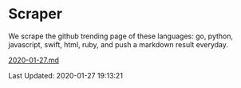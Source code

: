 # Scraper

We scrape the github trending page of these languages: go, python, javascript, swift, html, ruby, and push a markdown result everyday.

[2020-01-27.md](https://github.com/henson/Scraper/blob/master/2020-01-27.md)

Last Updated: 2020-01-27 19:13:21
